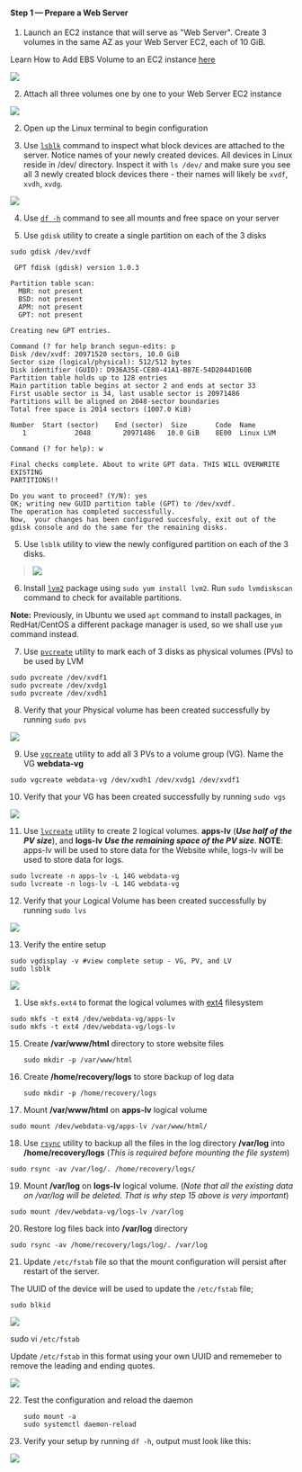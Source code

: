 #### Step 1 — Prepare a Web Server 

1. Launch an EC2 instance that will serve as "Web Server". Create 3 volumes in the same AZ as your Web Server EC2, each of 10 GiB.

Learn How to Add EBS Volume to an EC2 instance [here](https://www.youtube.com/watch?v=HPXnXkBzIHw)

![](https://dareyio-nonprod-pbl-projects.s3.eu-west-2.amazonaws.com/project6/volume_creation.png)

2. Attach all three volumes one by one to your Web Server EC2 instance

![](https://dareyio-nonprod-pbl-projects.s3.eu-west-2.amazonaws.com/project6/attach_volume.png)

2. Open up the Linux terminal to begin configuration

3. Use [`lsblk`](https://man7.org/linux/man-pages/man8/lsblk.8.html) command to inspect what block devices are attached to the server. Notice names of your newly created devices. All devices in Linux reside in /dev/ directory. Inspect it with `ls /dev/` and make sure you see all 3 newly created block devices there - their names will likely be `xvdf`, `xvdh`, `xvdg`.

![](https://dareyio-nonprod-pbl-projects.s3.eu-west-2.amazonaws.com/project6/lsblk.png)


4. Use [`df -h`](https://en.wikipedia.org/wiki/Df_(Unix)) command to see all mounts and free space on your server

5. Use `gdisk` utility to create a single partition on each of the 3 disks


`sudo gdisk /dev/xvdf`


```
 GPT fdisk (gdisk) version 1.0.3

Partition table scan:
  MBR: not present
  BSD: not present
  APM: not present
  GPT: not present

Creating new GPT entries.

Command (? for help branch segun-edits: p
Disk /dev/xvdf: 20971520 sectors, 10.0 GiB
Sector size (logical/physical): 512/512 bytes
Disk identifier (GUID): D936A35E-CE80-41A1-B87E-54D2044D160B
Partition table holds up to 128 entries
Main partition table begins at sector 2 and ends at sector 33
First usable sector is 34, last usable sector is 20971486
Partitions will be aligned on 2048-sector boundaries
Total free space is 2014 sectors (1007.0 KiB)

Number  Start (sector)    End (sector)  Size       Code  Name
   1            2048        20971486   10.0 GiB    8E00  Linux LVM

Command (? for help): w

Final checks complete. About to write GPT data. THIS WILL OVERWRITE EXISTING
PARTITIONS!!

Do you want to proceed? (Y/N): yes
OK; writing new GUID partition table (GPT) to /dev/xvdf.
The operation has completed successfully.
Now,  your changes has been configured succesfuly, exit out of the gdisk console and do the same for the remaining disks.

```


5. Use `lsblk` utility to view the newly configured partition on each of the 3 disks.

> ![](https://dareyio-nonprod-pbl-projects.s3.eu-west-2.amazonaws.com/project6/new_partitions.png)

6. Install [`lvm2`](https://en.wikipedia.org/wiki/Logical_Volume_Manager_(Linux)) package using `sudo yum install lvm2`. Run `sudo lvmdiskscan` command to check for available partitions.

**Note:** Previously, in Ubuntu we used `apt` command to install packages, in RedHat/CentOS a different package manager is used, so we shall use `yum` command instead.

7. Use [`pvcreate`](https://linux.die.net/man/8/pvcreate) utility to mark each of 3 disks as physical volumes (PVs) to be used by LVM

```
sudo pvcreate /dev/xvdf1
sudo pvcreate /dev/xvdg1
sudo pvcreate /dev/xvdh1

```

8. Verify that your Physical volume has been created successfully by running `sudo pvs`

![](https://dareyio-nonprod-pbl-projects.s3.eu-west-2.amazonaws.com/project6/pvs.png)


9.  Use [`vgcreate`](https://linux.die.net/man/8/vgcreate) utility to add all 3 PVs to a volume group (VG). Name the VG **webdata-vg**

> 
```
sudo vgcreate webdata-vg /dev/xvdh1 /dev/xvdg1 /dev/xvdf1
```

10. Verify that your VG has been created successfully by running `sudo vgs`

![](https://dareyio-nonprod-pbl-projects.s3.eu-west-2.amazonaws.com/project6/vgs.png)

11. Use [`lvcreate`](https://linux.die.net/man/8/lvcreate) utility to create 2 logical volumes.  **apps-lv** (***Use half of the PV size***), and **logs-lv** ***Use the remaining space of the PV size***. **NOTE**: apps-lv will be used to store data for the Website while, logs-lv will be used to store data for logs. 

```
sudo lvcreate -n apps-lv -L 14G webdata-vg
sudo lvcreate -n logs-lv -L 14G webdata-vg
```


12. Verify that your Logical Volume has been created successfully by running `sudo lvs`

![](https://dareyio-nonprod-pbl-projects.s3.eu-west-2.amazonaws.com/project6/lvs.png)

13.  Verify the entire setup
```
sudo vgdisplay -v #view complete setup - VG, PV, and LV
sudo lsblk 
```
![](https://dareyio-nonprod-pbl-projects.s3.eu-west-2.amazonaws.com/project6/lsblk3.png)

1.  Use `mkfs.ext4` to format the logical volumes with [ext4](https://en.wikipedia.org/wiki/Ext4) filesystem

```
sudo mkfs -t ext4 /dev/webdata-vg/apps-lv
sudo mkfs -t ext4 /dev/webdata-vg/logs-lv
```

15. Create **/var/www/html** directory to store website files

     `sudo mkdir -p /var/www/html`

16. Create **/home/recovery/logs** to store backup of log data


      `sudo mkdir -p /home/recovery/logs`


17. Mount **/var/www/html** on **apps-lv** logical volume

```
sudo mount /dev/webdata-vg/apps-lv /var/www/html/
```

18. Use [`rsync`](https://linux.die.net/man/1/rsync) utility to backup all the files in the log directory **/var/log** into **/home/recovery/logs** (*This is required before mounting the file system*)

```
sudo rsync -av /var/log/. /home/recovery/logs/
```

19. Mount **/var/log** on **logs-lv** logical volume. (*Note that all the existing data on /var/log will be deleted. That is why step 15 above is very 
important*)

```
sudo mount /dev/webdata-vg/logs-lv /var/log
```

20. Restore log files back into **/var/log** directory

```
sudo rsync -av /home/recovery/logs/log/. /var/log
```

21. Update `/etc/fstab` file so that the mount configuration will persist after restart of the server.

The UUID of the  device will be used to update the `/etc/fstab` file;


`sudo blkid`


![](https://dareyio-nonprod-pbl-projects.s3.eu-west-2.amazonaws.com/project6/blkid.png)


sudo vi `/etc/fstab`

Update `/etc/fstab` in this format using your own UUID and rememeber to remove the leading and ending quotes.

![](https://dareyio-nonprod-pbl-projects.s3.eu-west-2.amazonaws.com/project6/fstab.png)

22.  Test the configuration and reload the daemon
   
     ```
     sudo mount -a
     sudo systemctl daemon-reload
     ```

23.   Verify your setup by running `df -h`, output must look like this:

![](https://dareyio-nonprod-pbl-projects.s3.eu-west-2.amazonaws.com/project6/df-h.png)